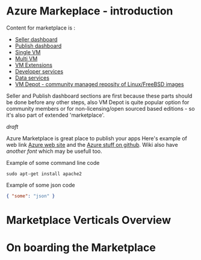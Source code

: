 # Azure Markeplace - introduction

Content for marketplace is : 
 * [Seller dashboard](Marketplace/Seller-dashboard.md)
 * [Publish dashboard](Marketplace/Publish-dashboard.md)
 * [Single VM](Marketplace/Single-vm.md)
 * [Multi VM](Marketplace/Multi-vm.md)
 * [VM Extensions](Marketplace/VM-extensions.md)
 * [Developer services](Marketplace/Developer-services.md)
 * [Data services](Marketplace/Data-services.md)
 * [VM Depot - community managed reposity of Linux/FreeBSD images](Marketplace/VM-depot.md)

Seller and Publish dashboard sections are first because these parts should be done before any other steps, also VM Depot is quite popular option for community members or 
for non-licensing/open sourced based editions - so it's also part of extended 'marketplace'.


*draft*

Azure Marketplace is great place to publish your apps
Here's example of web link [Azure web site](http://azure.microsoft.com//) and the [Azure stuff on github](http://azure.github.io/).
Wiki also have *another font* which may be usefull too.


Example of some command line code 

    sudo apt-get install apache2

Example of some json code
```json
{ "some": "json" }
```



# Marketplace Verticals Overview 

# On boarding the Marketplace 
